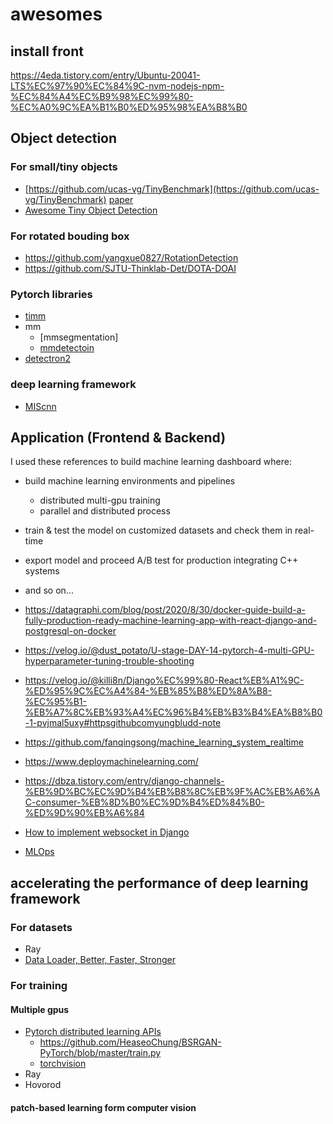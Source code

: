 # awesomes

## install front
https://4eda.tistory.com/entry/Ubuntu-20041-LTS%EC%97%90%EC%84%9C-nvm-nodejs-npm-%EC%84%A4%EC%B9%98%EC%99%80-%EC%A0%9C%EA%B1%B0%ED%95%98%EA%B8%B0

## Object detection

### For small/tiny objects
* [https://github.com/ucas-vg/TinyBenchmark](https://github.com/ucas-vg/TinyBenchmark) [paper](https://arxiv.org/pdf/2009.07506.pdf)
* [Awesome Tiny Object Detection](https://github.com/knhngchn/awesome-tiny-object-detection)

### For rotated bouding box
* https://github.com/yangxue0827/RotationDetection
* https://github.com/SJTU-Thinklab-Det/DOTA-DOAI


### Pytorch libraries
* [timm](https://github.com/rwightman/pytorch-image-models)
* mm
  * [mmsegmentation]
  * [mmdetectoin](https://github.com/open-mmlab/mmdetection)
* [detectron2](https://github.com/facebookresearch/detectron2)

### deep learning framework
* [MIScnn](https://github.com/frankkramer-lab/MIScnn)

## Application (Frontend & Backend)
I used these references to build machine learning dashboard where:
 * build machine learning environments and pipelines
   * distributed multi-gpu training
   * parallel and distributed process
 * train & test the model on customized datasets and check them in real-time 
 * export model and proceed A/B test for production integrating C++ systems
 * and so on...

* https://datagraphi.com/blog/post/2020/8/30/docker-guide-build-a-fully-production-ready-machine-learning-app-with-react-django-and-postgresql-on-docker
* https://velog.io/@dust_potato/U-stage-DAY-14-pytorch-4-multi-GPU-hyperparameter-tuning-trouble-shooting
* https://velog.io/@killi8n/Django%EC%99%80-React%EB%A1%9C-%ED%95%9C%EC%A4%84-%EB%85%B8%ED%8A%B8-%EC%95%B1-%EB%A7%8C%EB%93%A4%EC%96%B4%EB%B3%B4%EA%B8%B0-1-pvjmal5uxy#httpsgithubcomyungbludd-note
* https://github.com/fanqingsong/machine_learning_system_realtime
* https://www.deploymachinelearning.com/
* https://dbza.tistory.com/entry/django-channels-%EB%9D%BC%EC%9D%B4%EB%B8%8C%EB%9F%AC%EB%A6%AC-consumer-%EB%8D%B0%EC%9D%B4%ED%84%B0-%ED%9D%90%EB%A6%84

* [How to implement websocket in Django](https://www.neerajbyte.com/post/how-to-implement-websocket-in-django-using-channels-and-stream-websocket-data)
* [MLOps](https://medium.com/analytics-vidhya/fundamentals-of-mlops-part-1-a-gentle-introduction-to-mlops-1b184d2c32a8)


## accelerating the performance of deep learning framework 

### For datasets 
* Ray
* [Data Loader, Better, Faster, Stronger](https://d2.naver.com/helloworld/3773258)

### For training 

#### Multiple gpus 
* [Pytorch distributed learning APIs](https://tutorials.pytorch.kr/intermediate/ddp_tutorial.html)
  * https://github.com/HeaseoChung/BSRGAN-PyTorch/blob/master/train.py 
  * [torchvision](https://github.com/pytorch/vision/tree/main/references/segmentation)
* Ray
* Hovorod

#### patch-based learning form computer vision 

#### 
